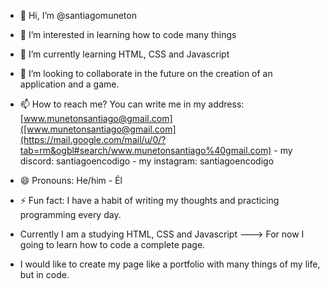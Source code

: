 - 👋 Hi, I’m @santiagomuneton
- 👀 I’m interested in learning how to code many things
- 🌱 I’m currently learning HTML, CSS and Javascript
- 💞️ I’m looking to collaborate in the future on the creation of an application and a game.
- 📫 How to reach me? You can write me in my address: [www.munetonsantiago@gmail.com]([www.munetonsantiago@gmail.com](https://mail.google.com/mail/u/0/?tab=rm&ogbl#search/www.munetonsantiago%40gmail.com) - my discord: santiagoencodigo - my instagram: santiagoencodigo
                                           
- 😄 Pronouns: He/him - Él
- ⚡ Fun fact: I have a habit of writing my thoughts and practicing programming every day.

- Currently I am a studying HTML, CSS and Javascript ---> For now I going to learn how to code a complete page.
- I would like to create my page like a portfolio with many things of my life, but in code.

<!---
santiagomuneton/santiagomuneton is a ✨ special ✨ repository because its `README.md` (this file) appears on your GitHub profile.
You can click the Preview link to take a look at your changes.
--->
